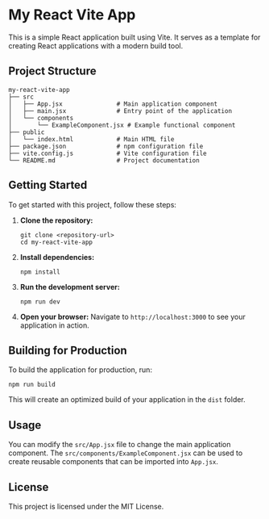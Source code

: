 # My React Vite App

This is a simple React application built using Vite. It serves as a template for creating React applications with a modern build tool.

## Project Structure

```
my-react-vite-app
├── src
│   ├── App.jsx               # Main application component
│   ├── main.jsx              # Entry point of the application
│   └── components
│       └── ExampleComponent.jsx # Example functional component
├── public
│   └── index.html            # Main HTML file
├── package.json              # npm configuration file
├── vite.config.js            # Vite configuration file
└── README.md                 # Project documentation
```

## Getting Started

To get started with this project, follow these steps:

1. **Clone the repository:**
   ```
   git clone <repository-url>
   cd my-react-vite-app
   ```

2. **Install dependencies:**
   ```
   npm install
   ```

3. **Run the development server:**
   ```
   npm run dev
   ```

4. **Open your browser:**
   Navigate to `http://localhost:3000` to see your application in action.

## Building for Production

To build the application for production, run:
```
npm run build
```

This will create an optimized build of your application in the `dist` folder.

## Usage

You can modify the `src/App.jsx` file to change the main application component. The `src/components/ExampleComponent.jsx` can be used to create reusable components that can be imported into `App.jsx`.

## License

This project is licensed under the MIT License.